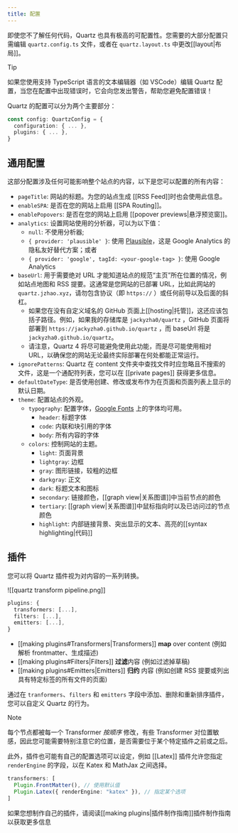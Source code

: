 ```yaml
---
title: 配置
---
```


即使您不了解任何代码，Quartz 也具有极高的可配置性。您需要的大部分配置只需编辑 `quartz.config.ts` 文件，或者在 `quartz.layout.ts` 中更改[[layout|布局]]。

> [!tip]
> 如果您使用支持 TypeScript 语言的文本编辑器（如 VSCode）编辑 Quartz 配置，当您在配置中出现错误时，它会向您发出警告，帮助您避免配置错误！

Quartz 的配置可以分为两个主要部分：

```ts title="quartz.config.ts"
const config: QuartzConfig = {
  configuration: { ... },
  plugins: { ... },
}
```

## 通用配置

这部分配置涉及任何可能影响整个站点的内容，以下是您可以配置的所有内容：

- `pageTitle`: 网站的标题。为您的站点生成 [[RSS Feed]]时也会使用此信息。
- `enableSPA`: 是否在您的网站上启用 [[SPA Routing]]。
- `enablePopovers`: 是否在您的网站上启用 [[popover previews|悬浮预览窗]]。
- `analytics`: 设置网站使用的分析器，可以为以下值：
  - `null`: 不使用分析器;
  - `{ provider: 'plausible' }`: 使用 [Plausible](https://plausible.io/)，这是 Google Analytics 的隐私友好替代方案；或者
  - `{ provider: 'google', tagId: <your-google-tag> }`: 使用 Google Analytics
- `baseUrl`: 用于需要绝对 URL 才能知道站点的规范“主页”所在位置的情况，例如站点地图和 RSS 提要。这通常是您网站的已部署 URL，比如此网站的 `quartz.jzhao.xyz`，请勿包含协议（即 `https://` ）或任何前导以及后面的斜杠。
  - 如果您在没有自定义域名的 GitHub 页面上[[hosting|托管]]，这还应该包括子路径。例如，如果我的存储库是 `jackyzha0/quartz` ，GitHub 页面将部署到 `https://jackyzha0.github.io/quartz` ，而 baseUrl 将是 `jackyzha0.github.io/quartz`。
  - 请注意，Quartz 4 将尽可能避免使用此功能，而是尽可能使用相对 URL，以确保您的网站无论最终实际部署在何处都能正常运行。
- `ignorePatterns`: Quartz 在 content 文件夹中查找文件时应忽略且不搜索的文件，这是一个通配符列表，您可以在 [[private pages]] 获得更多信息。
- `defaultDateType`: 是否使用创建、修改或发布作为在页面和页面列表上显示的默认日期。
- `theme`: 配置站点的外观。
  - `typography`: 配置字体，[Google Fonts](https://fonts.google.com/) 上的字体均可用。
    - `header`: 标题字体
    - `code`: 内联和块引用的字体
    - `body`: 所有内容的字体
  - `colors`: 控制网站的主题。
    - `light`: 页面背景
    - `lightgray`: 边框
    - `gray`: 图形链接，较粗的边框
    - `darkgray`: 正文
    - `dark`: 标题文本和图标
    - `secondary`: 链接颜色，[[graph view|关系图谱]]中当前节点的颜色
    - `tertiary`: [[graph view|关系图谱]]中鼠标指向时以及已访问过的节点颜色
    - `highlight`: 内部链接背景、突出显示的文本、高亮的[[syntax highlighting|代码]]

## 插件

您可以将 Quartz 插件视为对内容的一系列转换。

![[quartz transform pipeline.png]]

```ts
plugins: {
  transformers: [...],
  filters: [...],
  emitters: [...],
}
```

- [[making plugins#Transformers|Transformers]] **map** over content (例如解析 frontmatter、生成描述)
- [[making plugins#Filters|Filters]] **过滤**内容 (例如过滤掉草稿)
- [[making plugins#Emitters|Emitters]] **归约** 内容 (例如创建 RSS 提要或列出具有特定标签的所有文件的页面)

通过在 `tranformers`、`filters` 和 `emitters` 字段中添加、删除和重新排序插件，您可以自定义 Quartz 的行为。

> [!note]
> 每个节点都被每一个 Transformer _按顺序_ 修改，有些 Transformer 对位置敏感，因此您可能需要特别注意它的位置，是否需要位于某个特定插件之前或之后。

此外，插件也可能有自己的配置选项可以设定，例如 [[Latex]] 插件允许您指定 `renderEngine` 的字段，以在 Katex 和 MathJax 之间选择。

```ts
transformers: [
  Plugin.FrontMatter(), // 使用默认值
  Plugin.Latex({ renderEngine: "katex" }), // 指定某个选项
]
```
如果您想制作自己的插件，请阅读[[making plugins|插件制作指南]]插件制作指南以获取更多信息
